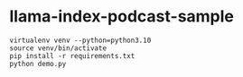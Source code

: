# llama-index-podcast-sample
```
virtualenv venv --python=python3.10
source venv/bin/activate
pip install -r requirements.txt
python demo.py
```
